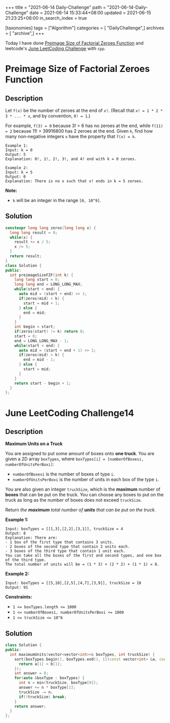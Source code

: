 +++
title = "2021-06-14 Daily-Challenge"
path = "2021-06-14-Daily-Challenge"
date = 2021-06-14 15:33:44+08:00
updated = 2021-06-15 21:23:25+08:00
in_search_index = true

[taxonomies]
tags = ["Algorithm"]
categories = [ "DailyChallenge",]
archives = [ "archive",]
+++

Today I have done [Preimage Size of Factorial Zeroes Function](https://leetcode.com/problems/preimage-size-of-factorial-zeroes-function/description/) and leetcode's [June LeetCoding Challenge](https://leetcode.com/explore/challenge/card/june-leetcoding-challenge-2021/603/week-1-june-1st-june-7th/3778/) with `cpp`.

<!-- more -->

# Preimage Size of Factorial Zeroes Function

## Description

Let `f(x)` be the number of zeroes at the end of `x!`. (Recall that `x! = 1 * 2 * 3 * ... * x`, and by convention, `0! = 1`.)

For example, `f(3) = 0` because 3! = 6 has no zeroes at the end, while `f(11) = 2` because 11! = 39916800 has 2 zeroes at the end. Given `k`, find how many non-negative integers `x` have the property that `f(x) = k`.

```
Example 1:
Input: k = 0
Output: 5
Explanation: 0!, 1!, 2!, 3!, and 4! end with k = 0 zeroes.

Example 2:
Input: k = 5
Output: 0
Explanation: There is no x such that x! ends in k = 5 zeroes.
```

**Note:**

- `k` will be an integer in the range `[0, 10^9]`.

## Solution

``` cpp
constexpr long long zeros(long long x) {
  long long result = 0;
  while(x) {
    result += x / 5;
    x /= 5;
  }
  return result;
}
class Solution {
public:
  int preimageSizeFZF(int k) {
    long long start = 0;
    long long end = LONG_LONG_MAX;
    while(start < end) {
      auto mid = (start + end) >> 1;
      if(zeros(mid) < k) {
        start = mid + 1;
      } else {
        end = mid;
      }
    }
    int begin = start;
    if(zeros(start) != k) return 0;
    start = 0;
    end = LONG_LONG_MAX - 1;
    while(start < end) {
      auto mid = (start + end + 1) >> 1;
      if(zeros(mid) > k) {
        end = mid - 1;
      } else {
        start = mid;
      }
    }
    return start - begin + 1;
  }
};
```

# June LeetCoding Challenge14

## Description

**Maximum Units on a Truck**

You are assigned to put some amount of boxes onto **one truck**. You are given a 2D array `boxTypes`, where `boxTypes[i] = [numberOfBoxesi, numberOfUnitsPerBoxi]`:

- `numberOfBoxesi` is the number of boxes of type `i`.
- `numberOfUnitsPerBoxi` is the number of units in each box of the type `i`.

You are also given an integer `truckSize`, which is the **maximum** number of **boxes** that can be put on the truck. You can choose any boxes to put on the truck as long as the number of boxes does not exceed `truckSize`.

Return *the **maximum** total number of **units** that can be put on the truck.*

 

**Example 1:**

```
Input: boxTypes = [[1,3],[2,2],[3,1]], truckSize = 4
Output: 8
Explanation: There are:
- 1 box of the first type that contains 3 units.
- 2 boxes of the second type that contain 2 units each.
- 3 boxes of the third type that contain 1 unit each.
You can take all the boxes of the first and second types, and one box of the third type.
The total number of units will be = (1 * 3) + (2 * 2) + (1 * 1) = 8.
```

**Example 2:**

```
Input: boxTypes = [[5,10],[2,5],[4,7],[3,9]], truckSize = 10
Output: 91
```

 

**Constraints:**

- `1 <= boxTypes.length <= 1000`
- `1 <= numberOfBoxesi, numberOfUnitsPerBoxi <= 1000`
- `1 <= truckSize <= 10^6`

## Solution

``` cpp
class Solution {
public:
  int maximumUnits(vector<vector<int>>& boxTypes, int truckSize) {
    sort(boxTypes.begin(), boxTypes.end(), [](const vector<int> &a, const vector<int> &b) {
      return a[1] > b[1];
    });
    int answer = 0;
    for(auto &boxType : boxTypes) {
      int n = min(truckSize, boxType[0]);
      answer += n * boxType[1];
      truckSize -= n;
      if(!truckSize) break;
    }
    return answer;
  }
};
```
